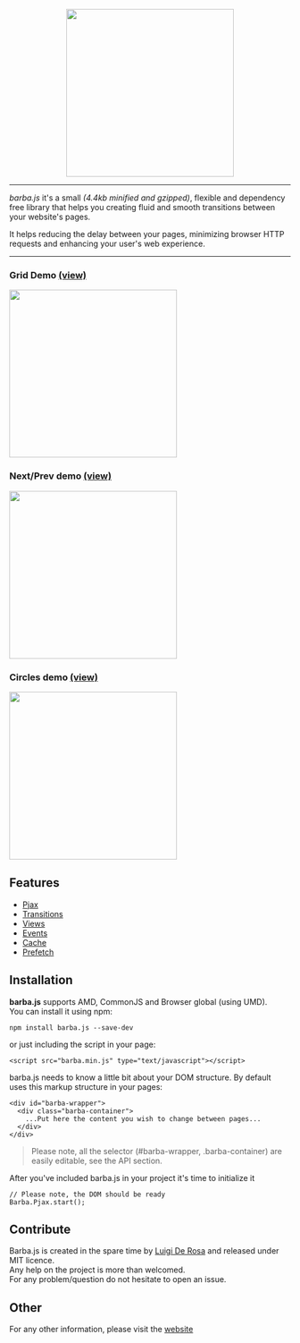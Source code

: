 <p align="center"><a href="http://barbajs.org" target="_blank"><img width="300" src="http://barbajs.org/images/logo.svg"></a></p>

---

*barba.js* it's a small *(4.4kb minified and gzipped)*, flexible and dependency free library that helps you creating fluid and smooth transitions between your website's pages.

It helps reducing the delay between your pages, minimizing browser HTTP requests and enhancing your user's web experience.

---

### Grid Demo [(view)](http://barbajs.org/demo/grid/index.html)
[<img src="http://a66.imgup.net/barba_gride5e8.gif" width="300">](http://barbajs.org/demo/grid/index.html)


### Next/Prev demo [(view)](http://barbajs.org/demo/nextprev/index.html)
[<img src="http://g56.imgup.net/ezgif-3823162d.gif" width="300">](http://barbajs.org/demo/nextprev/index.html)


### Circles demo [(view)](http://barbajs.org/demo/nextprev-circle/index.html)
[<img src="http://y88.imgup.net/barba_clip862d.gif" width="300">](http://barbajs.org/demo/nextprev-circle/index.html)

## Features

- [Pjax](http://barbajs.org/how-it-works.html)
- [Transitions](http://barbajs.org/transition.html)
- [Views](http://barbajs.org/views.html)
- [Events](http://barbajs.org/events.html)
- [Cache](http://barbajs.org/cache.html)
- [Prefetch](http://barbajs.org/prefetch.html)

## Installation

**barba.js** supports AMD, CommonJS and Browser global (using UMD).  
You can install it using npm:   
```
npm install barba.js --save-dev
```
or just including the script in your page:   
```
<script src="barba.min.js" type="text/javascript"></script>
```
barba.js needs to know a little bit about your DOM structure. By default uses this markup structure in your pages:

```
<div id="barba-wrapper">
  <div class="barba-container">
    ...Put here the content you wish to change between pages...
  </div>
</div>
```

> Please note, all the selector (#barba-wrapper, .barba-container) are easily editable, see the API section.

After you've included barba.js in your project it's time to initialize it

```
// Please note, the DOM should be ready
Barba.Pjax.start();
```

## Contribute

Barba.js is created in the spare time by [Luigi De Rosa](https://twitter.com/luruke) and released under MIT licence.  
Any help on the project is more than welcomed.  
For any problem/question do not hesitate to open an issue.  

## Other

For any other information, please visit the [website](http://barbajs.org)
